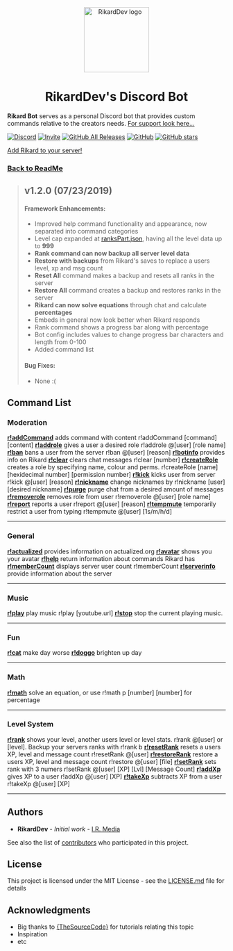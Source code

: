 <div align="center">
  <a href="https://discordapp.com/oauth2/authorize?client_id=546796439725015050&permissions=2080898167&scope=bot">
    <img src="https://i.imgur.com/Y1Z0WBT.png" alt="RikardDev logo" width="150" height="150">
  </a>
</div>
<h1 align="center">RikardDev's Discord Bot</h1>


**Rikard Bot** serves as a personal Discord bot that provides custom commands relative to the creators needs. [For support look here...](https://github.com/riforik/Rikard-Discord-Bot/blob/production/README.md#support)


[![Discord](https://img.shields.io/discord/600715508697792551.svg?color=%237289DA&logo=discord&logoColor=White&style=flat)](https://discord.gg/RYefkXN)
[![Invite](https://img.shields.io/badge/Rikard-Invite%20to%20Server.svg?color=%237289DA&logo=discord&logoColor=White&style=flat)](https://discordapp.com/oauth2/authorize?client_id=546796439725015050&permissions=2080898167&scope=bot)
[![GitHub All Releases](https://img.shields.io/github/downloads/riforik/Rikard-Discord-Bot/total.svg)](https://github.com/riforik/Rikard-Discord-Bot/blob/master/)
[![GitHub](https://img.shields.io/github/license/riforik/Rikard-Discord-Bot.svg)](https://github.com/riforik/Rikard-Discord-Bot/blob/staging/LICENSE)
[![GitHub stars](https://img.shields.io/github/stars/riforik/Rikard-Discord-Bot.svg?style=social)](https://github.com/riforik/Rikard-Discord-Bot/stargazers)

[Add Rikard to your server!](https://discordapp.com/oauth2/authorize?client_id=546796439725015050&permissions=2080898167&scope=bot)

### [Back to ReadMe](../README.md)

> ## v1.2.0 (07/23/2019)
>
> #### Framework Enhancements:
>
> - Improved help command functionality and appearance, now separated into command categories
> - Level cap expanded at [ranksPart.json](./utils/ranksPart.json), having all the level data up to **999**
> - **Rank command can now backup all server level data**
> - **Restore with backups** from Rikard's saves to replace a users level, xp and msg count
> - **Reset All** command makes a backup and resets all ranks in the server
> - **Restore All** command creates a backup and restores ranks in the server
> - **Rikard can now solve equations** through chat and calculate **percentages**
> - Embeds in general now look better when Rikard responds
> - Rank command shows a progress bar along with percentage
> - Bot config includes values to change progress bar characters and length from 0-100
> - Added command list
>
> #### Bug Fixes:
> - None :(


## Command List

### Moderation
[**r!addCommand**](./addCommand.js) adds command with content r!addCommand [command] [content]
[**r!addrole**](./addrole.js) gives a user a desired role r!addrole @[user] [role name]
[**r!ban**](./ban.js) bans a user from the server r!ban @[user] [reason]
[**r!botinfo**](./botinfo.js) provides info on Rikard
[**r!clear**](./clear.js) clears chat messages r!clear [number]
[**r!createRole**](./createRole.js) creates a role by specifying name, colour and perms. r!createRole [name] [hexidecimal number] [permission number]
[**r!kick**](./kick.js) kicks user from server r!kick @[user] [reason]
[**r!nickname**](./nickname.js) change nicknames by r!nickname [user] [desired nickname]
[**r!purge**](./purge.js) purge chat from a desired amount of messages
[**r!removerole**](./removerole.js) removes role from user r!removerole @[user] [role name]
[**r!report**](./report.js) reports a user r!report @[user] [reason]
[**r!tempmute**](./tempmute.js) temporarily restrict a user from typing r!tempmute @[user] [1s/m/h/d]

---
### General
[**r!actualized**](./actualized.json) provides information on actualized.org
[**r!avatar**](./avatar.json) shows you your avatar
[**r!help**](./help.js) return information about commands Rikard has
[**r!memberCount**](./memberCount.json) displays server user count r!memberCount
[**r!serverinfo**](./serverinfo.json) provide information about the server

---
### Music
[**r!play**](./play.js) play music r!play [youtube.url]
[**r!stop**](./stop.js) stop the current playing music.

---
### Fun
[**r!cat**](./cat.js) make day worse
[**r!doggo**](./doggo.js) brighten up day

---
### Math
[**r!math**](./math.js) solve an equation, or use r!math p [number] [number] for percentage

---
### Level System
[**r!rank**](./rank.js) shows your level, another users level or level stats. r!rank @[user] or [level]. Backup your servers ranks with r!rank b
[**r!resetRank**](./resetRank.js) resets a users XP, level and message count r!resetRank @[user]
[**r!restoreRank**](./restoreRank.js) restore a users XP, level and message count r!restore @[user] [file]
[**r!setRank**](./setRank.js) sets rank with 3 numers r!setRank @[user] [XP] [Lvl] [Message Count]
[**r!addXp**](./addXp.js) gives XP to a user r!addXp @[user] [XP]
[**r!takeXp**](./takeXp.js) subtracts XP from a user r!takeXp @[user] [XP]

---



## Authors

* **RikardDev** - *Initial work* - [I.R. Media](https://isaiahrobinson.ca/)

See also the list of [contributors](https://github.com/riforik/Rikard-Discord-Bot/contributors) who participated in this project.

## License

This project is licensed under the MIT License - see the [LICENSE.md](LICENSE.md) file for details

## Acknowledgments

* Big thanks to [{TheSourceCode}](https://www.youtube.com/channel/UCNXt2MrZaqfIBknamqwzeXA) for tutorials relating this topic
* Inspiration
* etc
